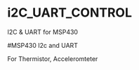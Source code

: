 # i2C_UART_CONTROL
I2C &amp; UART for MSP430

#MSP430 I2c and UART

For  Thermistor, Acceleromteter
